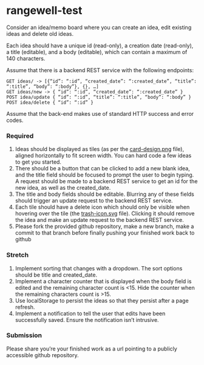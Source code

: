 # rangewell-test


Consider an idea/memo board where you can create an idea, edit existing ideas and delete old ideas.

Each idea should have a unique id (read-only), a creation date (read-only), a title (editable), and a body (editable), which can contain a maximum of 140 characters. 

Assume that there is a backend REST service with the following endpoints:
```
GET ideas/ -> [{“id”: “:id”, “created_date”: “:created_date”, “title”: “:title”, “body”: “:body”}, {}, …]
GET ideas/new -> { “id”: “:id”, “created_date”: “:created_date” } 
POST idea/update { “id”: “:id”, “title”: “:title”, “body”: “:body” }
POST idea/delete { “id”: “:id” }
```
Assume that the back-end makes use of standard HTTP success and error codes. 

### Required
1.	Ideas should be displayed as tiles (as per the [card-design.png](https://github.com/Rangewell/rangewell-test/blob/master/card-design.png) file), aligned horizontally to fit screen width. You can hard code a few ideas to get you started. 
2.	There should be a button that can be clicked to add a new blank idea, and the title field should be focused to prompt the user to begin typing. A request should be made to a backend REST service to get an id for the new idea, as well as the created_date. 
3.	The title and body fields should be editable. Blurring any of these fields should trigger an update request to the backend REST service. 
4.	Each tile should have a delete icon which should only be visible when hovering over the tile (the [trash-icon.svg](https://github.com/Rangewell/rangewell-test/blob/master/trash-icon.svg) file). Clicking it should remove the idea and make an update request to the backend REST service.
5.	Please fork the provided github repository, make a new branch, make a commit to that branch before finally pushing your finished work back to github

### Stretch 
1.	Implement sorting that changes with a dropdown. The sort options should be title and created_date. 
2.	Implement a character counter that is displayed when the body field is edited and the remaining character count is <15. Hide the counter when the remaining characters count is >15. 
3.	Use localStorage to persist the ideas so that they persist after a page refresh.  
4.	Implement a notification to tell the user that edits have been successfully saved. Ensure the notification isn’t intrusive. 

### Submission
Please share you’re your finished work as a url pointing to a publicly accessible github repository.
